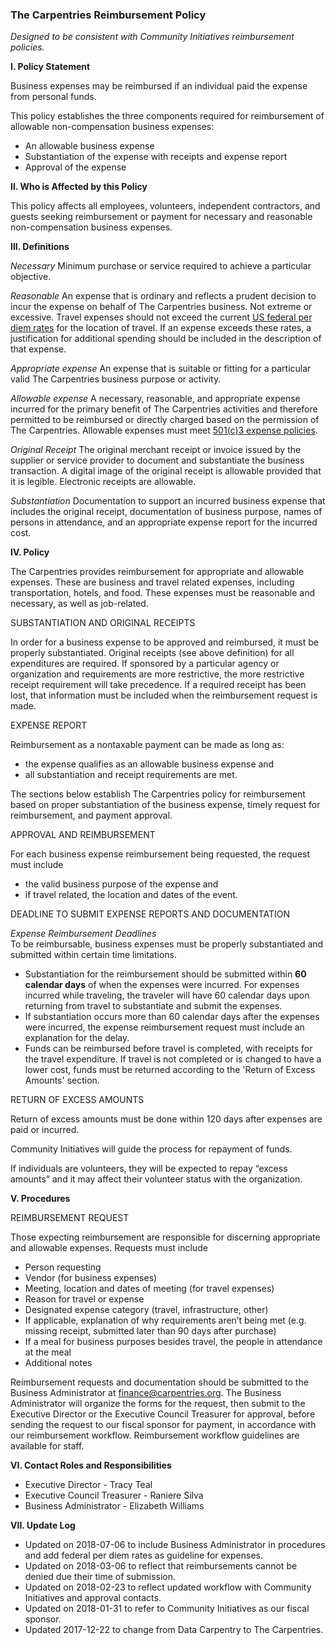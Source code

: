 ### The Carpentries Reimbursement Policy

 *Designed to be consistent with Community Initiatives reimbursement policies.*

**I. Policy Statement**

Business expenses may be reimbursed if an individual paid the expense from personal funds.

This policy establishes the three components required for reimbursement of allowable non-compensation business expenses:
- An allowable business expense
- Substantiation of the expense with receipts and expense report
- Approval of the expense

**II. Who is Affected by this Policy**

This policy affects all employees, volunteers, independent contractors, and guests seeking reimbursement or payment for necessary and reasonable non-compensation business expenses.

**III. Definitions**

*Necessary*  Minimum purchase or service required to achieve a particular objective.

*Reasonable* An expense that is ordinary and reflects a prudent decision to incur the expense on behalf of The Carpentries business. Not extreme or excessive. Travel expenses should not exceed the current [US federal per diem rates](https://aoprals.state.gov/web920/per_diem.asp) for the location of travel. If an expense exceeds these rates, a justification for additional spending should be included in the description of that expense.

*Appropriate expense* An expense that is suitable or fitting for a particular valid The Carpentries business purpose or activity.

*Allowable expense* A necessary, reasonable, and appropriate expense incurred for the primary benefit of The Carpentries activities and therefore permitted to be reimbursed or directly charged based on the permission of The Carpentries. Allowable expenses must meet [501(c)3 expense policies](https://www.irs.gov/pub/irs-pdf/p535.pdf).

*Original Receipt* The original merchant receipt or invoice issued by the supplier or service provider to document and substantiate the business transaction. A digital image of the original receipt is allowable provided that it is legible. Electronic receipts are allowable.

*Substantiation* Documentation to support an incurred business expense that includes the original receipt, documentation of business purpose, names of persons in attendance, and an appropriate expense report for the incurred cost.

**IV. Policy**

The Carpentries provides reimbursement for appropriate and allowable expenses. These are business and travel related expenses, including transportation, hotels, and food. These expenses must be reasonable and necessary, as well as job-related.

SUBSTANTIATION AND ORIGINAL RECEIPTS

In order for a business expense to be approved and reimbursed, it must be properly substantiated. Original receipts (see above definition) for all expenditures are required. If sponsored by a particular agency or organization and requirements are more restrictive, the more restrictive receipt requirement will take precedence. If a required receipt has been lost, that information must be included when the reimbursement request is made.

EXPENSE REPORT 

Reimbursement as a nontaxable payment can be made as long as:
- the expense qualifies as an allowable business expense and
- all substantiation and receipt requirements are met.  

The sections below establish The Carpentries policy for reimbursement based on proper substantiation of the business expense, timely request for reimbursement, and payment approval.

APPROVAL AND REIMBURSEMENT 

For each business expense reimbursement being requested, the request must include
- the valid business purpose of the expense and
- if travel related, the location and dates of the event.

DEADLINE TO SUBMIT EXPENSE REPORTS AND DOCUMENTATION  

*Expense Reimbursement Deadlines*  
To be reimbursable, business expenses must be properly substantiated and submitted within certain time limitations.
- Substantiation for the reimbursement should be submitted within **60 calendar days** of when the expenses were incurred. For expenses incurred while traveling, the traveler will have 60 calendar days upon returning from travel to substantiate and submit the expenses.
- If substantiation occurs more than 60 calendar days after the expenses were incurred, the expense reimbursement request must include an explanation for the delay.
- Funds can be reimbursed before travel is completed, with receipts for the travel expenditure. If travel is not completed or is changed to have a lower cost, funds must be returned according to the 'Return of Excess Amounts' section.

RETURN OF EXCESS AMOUNTS  

Return of excess amounts must be done within 120 days after expenses are paid or incurred.

Community Initiatives will guide the process for repayment of funds.

If individuals are volunteers, they will be expected to repay “excess amounts” and it may affect their volunteer status with the organization.

**V. Procedures**

 REIMBURSEMENT REQUEST

Those expecting reimbursement are responsible for discerning appropriate and allowable expenses. Requests must include
- Person requesting
- Vendor (for business expenses)
- Meeting, location and dates of meeting (for travel expenses)
- Reason for travel or expense
- Designated expense category (travel, infrastructure, other)
- If applicable, explanation of why requirements aren’t being met (e.g. missing receipt, submitted later than 90 days after purchase)
- If a meal for business purposes besides travel, the people in attendance at the meal
- Additional notes

Reimbursement requests and documentation should be submitted to the Business Administrator at finance@carpentries.org. The Business Administrator will organize the forms for the request, then submit to the Executive Director or the Executive Council Treasurer for approval, before sending the request to our fiscal sponsor for payment, in accordance with our reimbursement workflow. Reimbursement workflow guidelines are available for staff.

**VI. Contact Roles and Responsibilities**
- Executive Director - Tracy Teal
- Executive Council Treasurer - Raniere Silva
- Business Administrator - Elizabeth Williams

**VII. Update Log**
- Updated on 2018-07-06 to include Business Administrator in procedures and add federal per diem rates as guideline for expenses.
- Updated on 2018-03-06 to reflect that reimbursements cannot be denied due their time of submission.
- Updated on 2018-02-23 to reflect updated workflow with Community Initiatives and approval contacts.
- Updated on 2018-01-31 to refer to Community Initiatives as our fiscal sponsor.
- Updated 2017-12-22 to change from Data Carpentry to The Carpentries.
